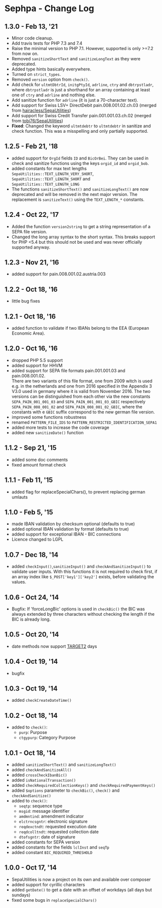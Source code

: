 Sephpa - Change Log
===============

## 1.3.0 - Feb 13, '21
- Minor code cleanup.
- Add travis tests for PHP 7.3 and 7.4
- Raise the minimal version to PHP 7.1. However, supported is only >=7.2 from now on.
- Removed `sanitizeShortText` and `sanitizeLongText` as they were deprecated.
- Added type hints basically everywhere.
- Turned on `strict_types`.
- Removed `version` option from `check()`.
- Add check for `ultmtDbtrId`, `initgPtyId`, `adrline`, `ctry` and `dbtrpstladr`, where 
  `dbtrpstladr` is just a shorthand for an array containing at least one of `ctry` and 
  `adrline` and nothing else.
- Add sanitize function for `adrline` (it is just a 70-character text).
- Add support for Swiss LSV+ DirectDebit pain.008.001.02.ch.03 (merged from [hairacless/SepaUtilities](https://github.com/hairacless/SepaUtilities))
- Add support for Swiss Credit Transfer pain.001.001.03.ch.02 (merged from [tobi76/SepaUtilities](https://github.com/tobi76/SepaUtilities))
- **Fixed**: Changed the keyword `ultmtdebtr` to `ultmtdebtr` in sanitize and check function.
This was a misspelling and only partially supported.

## 1.2.5 - Feb 21, '18
- added support for `OrgId` fields `ID` and `BicOrBei`. They can be used in check and sanitize
functions using the keys `orgid_id` and `orgid_bob`.
- added constants for max text lengths `SepaUtilities::TEXT_LENGTH_VERY_SHORT`, 
`SepaUtilities::TEXT_LENGTH_SHORT` and `SepaUtilities::TEXT_LENGTH_LONG`
- The functions `sanitizeShortText()` and `sanitizeLongText()` are now deprecated and will be
removed in the next major version. The replacement is `sanitizeText()` using the `TEXT_LENGTH_*` 
constants.

## 1.2.4 - Oct 22, '17
- Added the function `version2string` to get a string representation
of a SEPA file version.
- Changed the long array syntax to the short syntax.
This breaks support for PHP <5.4 but this should not be used
and was never officially supported anyway.

## 1.2.3 - Nov 21, '16
- added support for pain.008.001.02.austria.003

## 1.2.2 - Oct 18, '16
- little bug fixes

## 1.2.1 - Oct 18, '16
- added function to validate if two IBANs belong to the EEA (European Economic Area).

## 1.2.0 - Oct 16, '16
- dropped PHP 5.5 support
- added support for HHVM
- added support for SEPA file formats pain.001.001.03 and pain.008.001.02.<br>
 There are two variants of this file format, one from 2009 witch is used e.g. in the netherlands
 and one from 2016 specified in the Appendix 3 V3.0 used in germany where it is valid from 
 November 2016. The two versions can be distinguished from each other via the new constants
 `SEPA_PAIN_001_001_03` and `SEPA_PAIN_001_001_03_GBIC` respectively `SEPA_PAIN_008_001_02` 
 and `SEPA_PAIN_008_001_02_GBIC`, where the constants with e `GBIC` suffix correspond to the new
 german file version.
- improved some functions robustness
- renamed `PATTERN_FILE_IDS` to `PATTERN_RESTRICTED_IDENTIFICATION_SEPA1`
- added more tests to increase the code coverage
- added new `sanitizeDate()` function


## 1.1.2 - Sep 21, '15
- added some doc comments
- fixed amount format check

## 1.1.1 - Feb 11, '15
- added flag for replaceSpecialChars(), to prevent replacing german umlauts

## 1.1.0 - Feb 5, '15
- made IBAN validation by checksum optional (defaults to true)
- added optional IBAN validation by format (defaults to true)
- added support for exceptional IBAN - BIC connections
- Licence changed to LGPL

## 1.0.7 - Dec 18, '14
- added `checkInput()`,`sanitizeInput()` and `checkAndSanitizeInput()` to validate user inputs.
With this functions it is not required to check first, if an array index like `$_POST['key1']['key2']` 
exists, before validating the values.

## 1.0.6 - Oct 24, '14
- Bugfix: If 'forceLongBic' options is used in `checkBic()` the BIC was always extended by three
characters without checking the length if the BIC is already long.

## 1.0.5 - Oct 20, '14
- date methods now support [TARGET2](http://en.wikipedia.org/wiki/TARGET2#TARGET2_holidays) days

## 1.0.4 - Oct 19, '14
- bugfix

## 1.0.3 - Oct 19, '14
- added `checkCreateDateTime()`

## 1.0.2 - Oct 18, '14
- added to `check()`:
  - `purp`: Purpose
  - `ctgypurp`: Category Purpose
  
## 1.0.1 - Oct 18, '14
- added `sanitizeShortText()` and `sanitizeLongText()`
- added `checkAndSanitizeAll()`
- added `crossCheckIbanBic()`
- added `isNationalTransaction()`
- added `checkRequiredCollectionKeys()` and `checkRequiredPaymentKeys()`
- added `$options` parameter to `checkBic()`, `check()` and `checkAndSanitize()`
- added to `check()`:
  - `seqtp`: sequence type
  - `msgid`: message identifier
  - `amdmntind`: amendment indicator
  - `elctrncsgntr`: electronic signature
  - `reqdexctndt`: requested execution date
  - `reqdcolltndt`: requested collection date
  - `dtofsgntr`: date of signature
- added constants for SEPA version
- added constants for the fields `lclInst` and `seqTp`
- added constant `BIC_REQUIRED_THRESHOLD`

## 1.0.0 - Oct 17, '14
- SepaUtilities is now a project on its own and available over composer
- added support for cyrillic characters
- added `getDate()` to get a date with an offset of workdays (all days but sundays)
- fixed some bugs in `replaceSpecialChars()`
